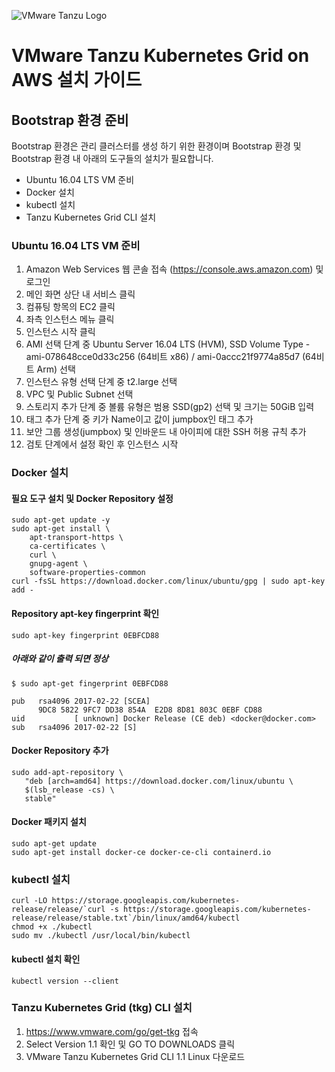 ![VMware Tanzu Logo](https://docs.vmware.com/en/VMware-Tanzu-Kubernetes-Grid/images/GUID-8546DDD9-718A-42F7-9EDB-0BCC3A316BB6-low.png)
# VMware Tanzu Kubernetes Grid on AWS 설치 가이드
## Bootstrap 환경 준비
Bootstrap 환경은 관리 클러스터를 생성 하기 위한 환경이며 Bootstrap 환경 및 Bootstrap 환경 내 아래의 도구들의 설치가 필요합니다.
- Ubuntu 16.04 LTS VM 준비
- Docker 설치 
- kubectl 설치
- Tanzu Kubernetes Grid CLI 설치

### Ubuntu 16.04 LTS VM 준비
1. Amazon Web Services 웹 콘솔 접속 (https://console.aws.amazon.com) 및 로그인
2. 메인 화면 상단 내 서비스 클릭
3. 컴퓨팅 항목의 EC2 클릭
4. 좌측 인스턴스 메뉴 클릭
5. 인스턴스 시작 클릭
6. AMI 선택 단계 중 Ubuntu Server 16.04 LTS (HVM), SSD Volume Type - ami-078648cce0d33c256 (64비트 x86) / ami-0accc21f9774a85d7 (64비트 Arm) 선택
7. 인스턴스 유형 선택 단계 중 t2.large 선택
8. VPC 및 Public Subnet 선택
9. 스토리지 추가 단계 중 볼륨 유형은 범용 SSD(gp2) 선택 및 크기는 50GiB 입력
10. 태그 추가 단계 중 키가 Name이고 값이 jumpbox인 태그 추가
11. 보안 그룹 생성(jumpbox) 및 인바운드 내 아이피에 대한 SSH 허용 규칙 추가
12. 검토 단계에서 설정 확인 후 인스턴스 시작
### Docker 설치
#### 필요 도구 설치 및 Docker Repository 설정 
```
sudo apt-get update -y
sudo apt-get install \
    apt-transport-https \
    ca-certificates \
    curl \
    gnupg-agent \
    software-properties-common
curl -fsSL https://download.docker.com/linux/ubuntu/gpg | sudo apt-key add -    
```
#### Repository apt-key fingerprint 확인
```
sudo apt-key fingerprint 0EBFCD88
```
##### 아래와 같이 출력 되면 정상
```
$ sudo apt-get fingerprint 0EBFCD88

pub   rsa4096 2017-02-22 [SCEA]
      9DC8 5822 9FC7 DD38 854A  E2D8 8D81 803C 0EBF CD88
uid           [ unknown] Docker Release (CE deb) <docker@docker.com>
sub   rsa4096 2017-02-22 [S]
```

#### Docker Repository 추가
```
sudo add-apt-repository \
   "deb [arch=amd64] https://download.docker.com/linux/ubuntu \
   $(lsb_release -cs) \
   stable"
```
#### Docker 패키지 설치
```
sudo apt-get update
sudo apt-get install docker-ce docker-ce-cli containerd.io
```
### kubectl 설치
```
curl -LO https://storage.googleapis.com/kubernetes-release/release/`curl -s https://storage.googleapis.com/kubernetes-release/release/stable.txt`/bin/linux/amd64/kubectl
chmod +x ./kubectl
sudo mv ./kubectl /usr/local/bin/kubectl
```
#### kubectl 설치 확인
```
kubectl version --client
```

### Tanzu Kubernetes Grid (tkg) CLI 설치
1. https://www.vmware.com/go/get-tkg 접속
2. Select Version 1.1 확인 및 GO TO DOWNLOADS 클릭
3. VMware Tanzu Kubernetes Grid CLI 1.1 Linux 다운로드




